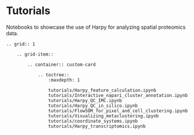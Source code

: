 <!-- images can have any resolution, but need to have ratio W x H = 3 x 2 -->

# Tutorials

<a name="tutorials"></a>

Notebooks to showcase the use of Harpy for analyzing spatial proteomics data.

```{eval-rst}
.. grid:: 1

    .. grid-item::

        .. container:: custom-card

            .. toctree::
                :maxdepth: 1

                tutorials/Harpy_feature_calculation.ipynb
                tutorials/Interactive_napari_cluster_annotation.ipynb
                tutorials/Harpy_QC_IMC.ipynb
                tutorials/Harpy_QC_in_silico.ipynb
                tutorials/FlowSOM_for_pixel_and_cell_clustering.ipynb
                tutorials/Visualizing_metaclustering.ipynb
                tutorials/coordinate_systems.ipynb
                tutorials/Harpy_transcriptomics.ipynb

```
